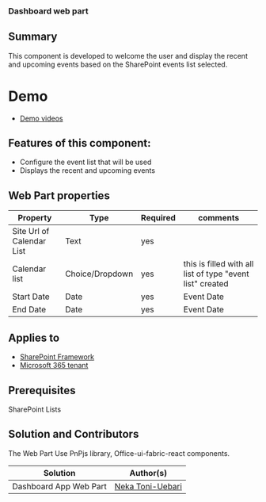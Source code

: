 ### Dashboard web part

## Summary
This component is developed to welcome the user and display the recent and upcoming events based on the SharePoint events list selected.

# Demo
- [Demo videos](/final/demos/dashboard/)

## Features of this component:
- Configure the event list that will be used
- Displays the recent and upcoming events 

## Web Part properties
Property |Type|Required| comments
--------------------|----|--------|----------
Site Url of Calendar List | Text| yes|
Calendar list| Choice/Dropdown | yes|  this is filled with all list of  type "event list" created
Start Date | Date | yes | Event Date
End Date| Date| yes | Event Date

## Applies to
- [SharePoint Framework](https://aka.ms/spfx)
- [Microsoft 365 tenant](https://docs.microsoft.com/en-us/sharepoint/dev/spfx/set-up-your-developer-tenant)

## Prerequisites
SharePoint Lists

## Solution and Contributors
The Web Part Use PnPjs library, Office-ui-fabric-react components.

Solution|Author(s)
--------|---------
Dashboard App Web Part|[Neka Toni-Uebari](https://gitlab.cim.rhul.ac.uk/zhac032)